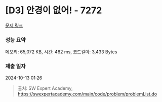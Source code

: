 # [D3] 안경이 없어! - 7272 

[문제 링크](https://swexpertacademy.com/main/code/problem/problemDetail.do?contestProbId=AWl0ZQ8qn7UDFAXz) 

### 성능 요약

메모리: 65,072 KB, 시간: 482 ms, 코드길이: 3,433 Bytes

### 제출 일자

2024-10-13 01:26



> 출처: SW Expert Academy, https://swexpertacademy.com/main/code/problem/problemList.do